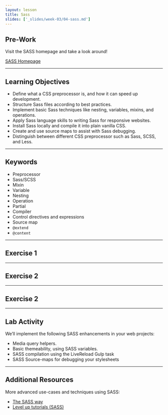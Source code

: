 ```yaml
---
layout: lesson
title: Sass
slides: ['_slides/week-03/04-sass.md']
---
```


## Pre-Work

Visit the SASS homepage and take a look around!

[SASS Homepage](http://sass-lang.com/guide)

---

## Learning Objectives

- Define what a CSS preprocessor is, and how it can speed up development.
- Structure Sass files according to best practices.
- Implement basic Sass techniques like nesting, variables, mixins, and operations.
- Apply Sass language skills to writing Sass for responsive websites.
- Install Sass locally and compile it into plain vanilla CSS.
- Create and use source maps to assist with Sass debugging.
- Distinguish between different CSS preprocessor such as Sass, SCSS, and Less.

---

## Keywords

- Preprocessor
- Sass/SCSS
- Mixin
- Variable
- Nesting
- Operation
- Partial
- Compiler
- Control directives and expressions
- Source map
- `@extend`
- `@content`

---

## Exercise 1



---

## Exercise 2



---

## Exercise 2



---

## Lab Activity

We’ll implement the following SASS enhancements in your web projects:

- Media query helpers.
- Basic themeability, using SASS variables.
- SASS compilation using the LiveReload Gulp task
- SASS Source-maps for debugging your stylesheets

---

## Additional Resources

More advanced use-cases and techniques using SASS:

- [The SASS way](http://thesassway.com/)
- [Level up tutorials (SASS)](http://leveluptuts.com/tutorials/sass-tutorials)
